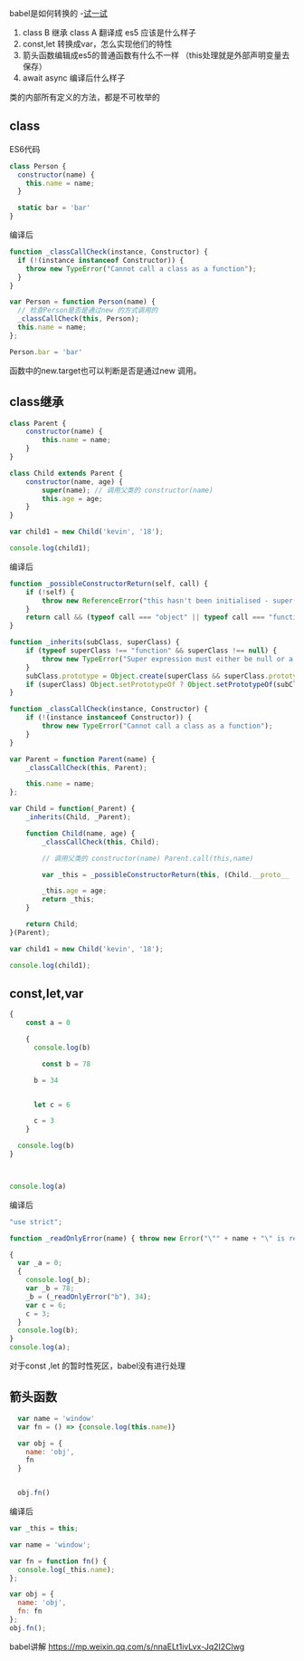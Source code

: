 babel是如何转换的
-[试一试](https://babeljs.io/repl#?browsers=&build=&builtIns=false&spec=false&loose=false&code_lz=Q&debug=false&forceAllTransforms=false&shippedProposals=false&circleciRepo=&evaluate=false&fileSize=false&timeTravel=false&sourceType=module&lineWrap=true&presets=es2015%2Cstage-2&prettier=false&targets=&version=7.10.3&externalPlugins=)
1. class B 继承 class A 翻译成 es5 应该是什么样子
2. const,let 转换成var，怎么实现他们的特性
3. 箭头函数编辑成es5的普通函数有什么不一样 （this处理就是外部声明变量去保存）
4. await async 编译后什么样子

 类的内部所有定义的方法，都是不可枚举的

## class

ES6代码
```js
class Person {
  constructor(name) {
    this.name = name;
  }

  static bar = 'bar'
}
```


编译后
```js
function _classCallCheck(instance, Constructor) {
  if (!(instance instanceof Constructor)) {
    throw new TypeError("Cannot call a class as a function");
  }
}

var Person = function Person(name) {
  // 检查Person是否是通过new 的方式调用的
  _classCallCheck(this, Person);
  this.name = name;
};

Person.bar = 'bar'

```
函数中的new.target也可以判断是否是通过new 调用。

## class继承

```js
class Parent {
    constructor(name) {
        this.name = name;
    }
}

class Child extends Parent {
    constructor(name, age) {
        super(name); // 调用父类的 constructor(name)
        this.age = age;
    }
}

var child1 = new Child('kevin', '18');

console.log(child1);
```


编译后
```js
function _possibleConstructorReturn(self, call) {
    if (!self) {
        throw new ReferenceError("this hasn't been initialised - super() hasn't been called");
    }
    return call && (typeof call === "object" || typeof call === "function") ? call : self;
}

function _inherits(subClass, superClass) {
    if (typeof superClass !== "function" && superClass !== null) {
        throw new TypeError("Super expression must either be null or a function, not " + typeof superClass);
    }
    subClass.prototype = Object.create(superClass && superClass.prototype, { constructor: { value: subClass, enumerable: false, writable: true, configurable: true } });
    if (superClass) Object.setPrototypeOf ? Object.setPrototypeOf(subClass, superClass) : subClass.__proto__ = superClass;
}

function _classCallCheck(instance, Constructor) {
    if (!(instance instanceof Constructor)) {
        throw new TypeError("Cannot call a class as a function");
    }
}

var Parent = function Parent(name) {
    _classCallCheck(this, Parent);

    this.name = name;
};

var Child = function(_Parent) {
    _inherits(Child, _Parent);

    function Child(name, age) {
        _classCallCheck(this, Child);

        // 调用父类的 constructor(name) Parent.call(this,name)

        var _this = _possibleConstructorReturn(this, (Child.__proto__ || Object.getPrototypeOf(Child)).call(this, name));

        _this.age = age;
        return _this;
    }

    return Child;
}(Parent);

var child1 = new Child('kevin', '18');

console.log(child1);
```


## const,let,var

```js
{
	const a = 0

    {
      console.log(b)

    	const b = 78

      b = 34


      let c = 6

      c = 3
    }

  console.log(b)
}



console.log(a)
```


编译后
```js
"use strict";

function _readOnlyError(name) { throw new Error("\"" + name + "\" is read-only"); }

{
  var _a = 0;
  {
    console.log(_b);
    var _b = 78;
    _b = (_readOnlyError("b"), 34);
    var c = 6;
    c = 3;
  }
  console.log(b);
}
console.log(a);
```

对于const ,let 的暂时性死区，babel没有进行处理


## 箭头函数

```js
  var name = 'window'
  var fn = () => {console.log(this.name)}

  var obj = {
    name: 'obj',
    fn
  }


  obj.fn()
```

编译后
```js
var _this = this;

var name = 'window';

var fn = function fn() {
  console.log(_this.name);
};

var obj = {
  name: 'obj',
  fn: fn
};
obj.fn();
```


babel讲解
https://mp.weixin.qq.com/s/nnaELt1ivLvx-Jq2I2Clwg
